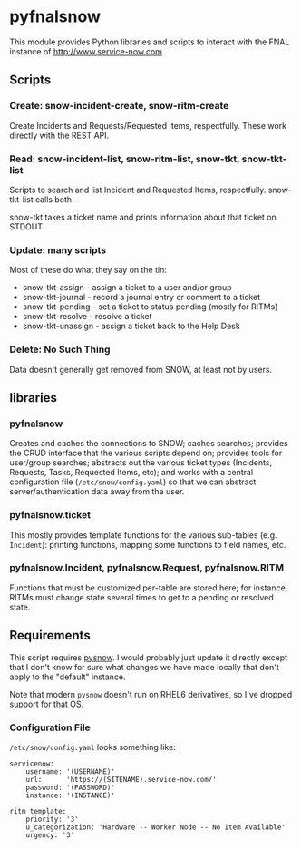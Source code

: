 # pyfnalsnow

This module provides Python libraries and scripts to interact with the FNAL
instance of <http://www.service-now.com>.

## Scripts

### Create: snow-incident-create, snow-ritm-create

Create Incidents and Requests/Requested Items, respectfully.  These work
directly with the REST API.

### Read: snow-incident-list, snow-ritm-list, snow-tkt, snow-tkt-list

Scripts to search and list Incident and Requested Items, respectfully.
snow-tkt-list calls both.

snow-tkt takes a ticket name and prints information about that ticket on
STDOUT.

### Update: many scripts

Most of these do what they say on the tin:

* snow-tkt-assign - assign a ticket to a user and/or group
* snow-tkt-journal - record a journal entry or comment to a ticket
* snow-tkt-pending - set a ticket to status pending (mostly for RITMs)
* snow-tkt-resolve - resolve a ticket
* snow-tkt-unassign - assign a ticket back to the Help Desk

### Delete: No Such Thing

Data doesn't generally get removed from SNOW, at least not by users.

## libraries

### pyfnalsnow

Creates and caches the connections to SNOW; caches searches; provides the
CRUD interface that the various scripts depend on; provides tools for
user/group searches; abstracts out the various ticket types (Incidents,
Requests, Tasks, Requested Items, etc); and works with a central
configuration file (`/etc/snow/config.yaml`) so that we can abstract
server/authentication data away from the user.

### pyfnalsnow.ticket

This mostly provides template functions for the various 
sub-tables (e.g. `Incident`): printing functions, mapping some functions
to field names, etc.

### pyfnalsnow.Incident, pyfnalsnow.Request, pyfnalsnow.RITM

Functions that must be customized per-table are stored here; for instance,
RITMs must change state several times to get to a pending or resolved
state.

## Requirements

This script requires [pysnow](https://github.com/rbw0/pysnow).  I would
probably just update it directly except that I don't know for sure what
changes we have made locally that don't apply to the "default" instance.

Note that modern `pysnow` doesn't run on RHEL6 derivatives, so I've dropped
support for that OS.

### Configuration File

`/etc/snow/config.yaml` looks something like:

    servicenow:
        username: '(USERNAME)'
        url:      'https://(SITENAME).service-now.com/'
        password: '(PASSWORD)'
        instance: '(INSTANCE)'

    ritm_template:
        priority: '3'
        u_categorization: 'Hardware -- Worker Node -- No Item Available'
        urgency: '3'
